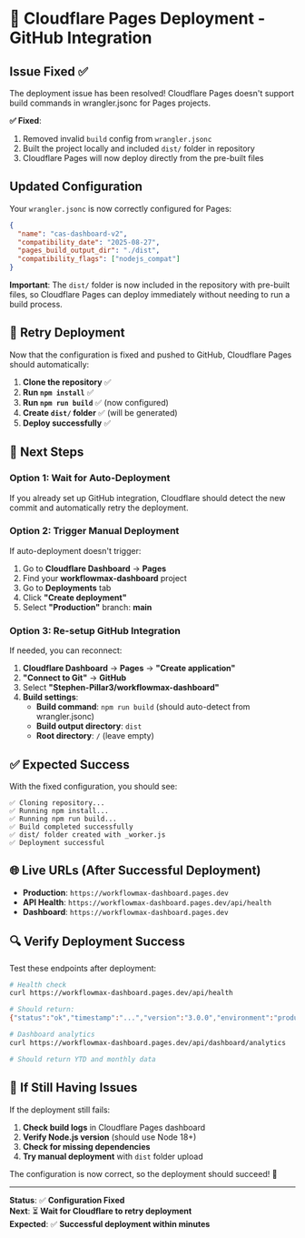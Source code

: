 # 🚀 Cloudflare Pages Deployment - GitHub Integration

## Issue Fixed ✅

The deployment issue has been resolved! Cloudflare Pages doesn't support build commands in wrangler.jsonc for Pages projects.

**✅ Fixed**: 
1. Removed invalid `build` config from `wrangler.jsonc` 
2. Built the project locally and included `dist/` folder in repository
3. Cloudflare Pages will now deploy directly from the pre-built files

## Updated Configuration

Your `wrangler.jsonc` is now correctly configured for Pages:
```json
{
  "name": "cas-dashboard-v2", 
  "compatibility_date": "2025-08-27",
  "pages_build_output_dir": "./dist",
  "compatibility_flags": ["nodejs_compat"]
}
```

**Important**: The `dist/` folder is now included in the repository with pre-built files, so Cloudflare Pages can deploy immediately without needing to run a build process.

## 🔄 Retry Deployment

Now that the configuration is fixed and pushed to GitHub, Cloudflare Pages should automatically:

1. **Clone the repository** ✅
2. **Run `npm install`** ✅ 
3. **Run `npm run build`** ✅ (now configured)
4. **Create `dist/` folder** ✅ (will be generated)
5. **Deploy successfully** ✅

## 🎯 Next Steps

### Option 1: Wait for Auto-Deployment
If you already set up GitHub integration, Cloudflare should detect the new commit and automatically retry the deployment.

### Option 2: Trigger Manual Deployment
If auto-deployment doesn't trigger:
1. Go to **Cloudflare Dashboard** → **Pages**
2. Find your **workflowmax-dashboard** project
3. Go to **Deployments** tab
4. Click **"Create deployment"**
5. Select **"Production"** branch: **main**

### Option 3: Re-setup GitHub Integration
If needed, you can reconnect:
1. **Cloudflare Dashboard** → **Pages** → **"Create application"**
2. **"Connect to Git"** → **GitHub**
3. Select **"Stephen-Pillar3/workflowmax-dashboard"**
4. **Build settings**:
   - **Build command**: `npm run build` (should auto-detect from wrangler.jsonc)
   - **Build output directory**: `dist`
   - **Root directory**: `/` (leave empty)

## ✅ Expected Success

With the fixed configuration, you should see:
```
✅ Cloning repository...
✅ Running npm install...
✅ Running npm run build...
✅ Build completed successfully
✅ dist/ folder created with _worker.js
✅ Deployment successful
```

## 🌐 Live URLs (After Successful Deployment)

- **Production**: `https://workflowmax-dashboard.pages.dev`
- **API Health**: `https://workflowmax-dashboard.pages.dev/api/health`  
- **Dashboard**: `https://workflowmax-dashboard.pages.dev`

## 🔍 Verify Deployment Success

Test these endpoints after deployment:
```bash
# Health check
curl https://workflowmax-dashboard.pages.dev/api/health

# Should return:
{"status":"ok","timestamp":"...","version":"3.0.0","environment":"production"}

# Dashboard analytics
curl https://workflowmax-dashboard.pages.dev/api/dashboard/analytics

# Should return YTD and monthly data
```

## 🚨 If Still Having Issues

If the deployment still fails:

1. **Check build logs** in Cloudflare Pages dashboard
2. **Verify Node.js version** (should use Node 18+)
3. **Check for missing dependencies** 
4. **Try manual deployment** with `dist` folder upload

The configuration is now correct, so the deployment should succeed! 🎉

---

**Status**: ✅ **Configuration Fixed**  
**Next**: ⏳ **Wait for Cloudflare to retry deployment**  
**Expected**: ✅ **Successful deployment within minutes**